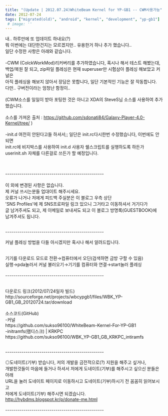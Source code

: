 ```yaml
---
title: "(Update | 2012.07.24)WhiteBeam Kernel for YP-GB1 -- CWM사용가능"
date: 2012-07-24
tags: ["migrated(old)", "android", "kernel", "development", "yp-gb1"]
 # image: ''
---
```


 내.. 하루만에 또 업데이트 하내요(?)<br>
뭐 이번에는 대단한건지는 모르겠지만.. 유용한거 하나 추가 했습니다..<br>
일단 수정한 사항은 아래와 같습니다.<br>
<br>
-CWM (ColckWorkMod)리커버리를 추가하였습니다, 혹시나 해서 테스트 해봤는대,<br>
백업/복원 잘 되고, zip파일 플레싱은 현재 superuser만 시험삼아 플레싱 해보았고 커널은 <br>
아직 플레싱을 해보지 않아서 장담은 못합니다, 일단 기본적인 기능은 잘 작동합니다.<br>
다만.. 구버전이라는 엄청난 함정이..<br>
<br>
(CWM소스를 일일이 받아 포팅한 것은 아니고 XDA의 SteveS님 소스를 사용하여 추가했습니다.<br>
<br>
소스를 가져온 출처 : https://github.com/sdonati84/Galaxy-Player-4.0-Kernel/tree/ )<br>
<br>
-init.d 여전히 안된다고들 하셔서;; 일단은 init.rc다시한번 수정했습니다, 이번에도 안되면<br>
init.rc에 비지박스를 사용하여 init.d 사용자 쉘스크립트를 실행하도록 하든가 userinit.sh 자체를 다른걸로 쓰든가 할 예정입니다.<br>
<br><br>

-------------------------------------------------<br>
<br>
이 외에 변경된 사항은 없습니다.<br>
제 커널 쓰시는분들 업대이트 해주시세요.<br>
오류가 나거나 저에게 피드백 주실분은 이 블로그 우측 상단<br>
'SNS Profiles'에 제 SNS프로파일 링크 있으니 그거타고 이동하셔서 거기다가<br>
글 남겨주셔도 되고, 제 이메일로 보내셔도 되고 이 블로그 방명록(GUESTBOOK)에<br>
남겨주셔도 됩니다.<br><br>

-------------------------------------------------<br>

커널 플레싱 방법을 다들 아시겠지만 혹시나 해서 알려드립니다.<br><br>

기기를 다운로드 모드로 전환→컴퓨터에서 오딘(검색하면 금방 구할 수 있음) <br>
실행→pda눌러서 커널 불러오기→기기를 컴퓨터와 연결→start눌러 플레싱
<br><br>
-------------------------------------------------<br>

<br>
다운로드 링크(2012/07/24일자 빌드)<br>
http://sourceforge.net/projects/wbcypgb1/files/WBK_YP-GB1_GB_20120724.tar/download<br>

<br>
소스코드(GitHub)<br>
-커널<br>
https://github.com/sukso96100/WhiteBeam-Kernel-For-YP-GB1<br>
-initramfs(램디스크) | KRKPC<br>
https://github.com/sukso96100/WBK_YP-GB1_GB_KRKPC_intiramfs <br>
<br>

-------------------------------------------------<br>

◎도네이트(기부) 받습니다, 저의 개발을 금전적으로(?) 지원을 해주고 싶거나,<br>
개발한것들이 마음에 들거나 하셔서 저에게 도네이트(기부)를 해주시고 싶으신 분들은 아래<br>
URL을 눌러 도네이트 페이지로 이동하시고 도네이트(기부)하시기 전 꼼꼼히 읽어보시고 <br>
저에게 도네이트(기부) 해주시면 되겠습니다.<br>
http://hybdms.blogspot.kr/p/donate-me.html<br>
<br>
------------------------------------------------- <br>
